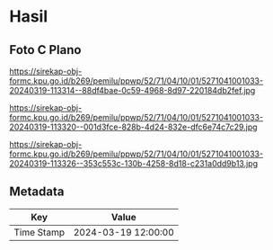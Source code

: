 # Hasil

## Foto C Plano

https://sirekap-obj-formc.kpu.go.id/b269/pemilu/ppwp/52/71/04/10/01/5271041001033-20240319-113314--88df4bae-0c59-4968-8d97-220184db2fef.jpg

https://sirekap-obj-formc.kpu.go.id/b269/pemilu/ppwp/52/71/04/10/01/5271041001033-20240319-113320--001d3fce-828b-4d24-832e-dfc6e74c7c29.jpg

https://sirekap-obj-formc.kpu.go.id/b269/pemilu/ppwp/52/71/04/10/01/5271041001033-20240319-113326--353c553c-130b-4258-8d18-c231a0dd9b13.jpg


## Metadata

| Key        | Value               |
| ---------- | ------------------- |
| Time Stamp | 2024-03-19 12:00:00 |



